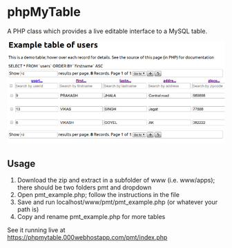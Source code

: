 # phpMyTable
A PHP class which provides a live editable interface to a MySQL table.

![phpMyTable screenshot](screenshot_pmt_2.png)

## Usage
1. Download the zip and extract in a subfolder of www (i.e. www/apps); there should be two folders pmt and dropdown
2. Open pmt_example.php; follow the instructions in the file
3. Save and run localhost/www/pmt/pmt_example.php (or whatever your path is)
4. Copy and rename pmt_example.php for more tables

See it running live at https://phpmytable.000webhostapp.com/pmt/index.php
